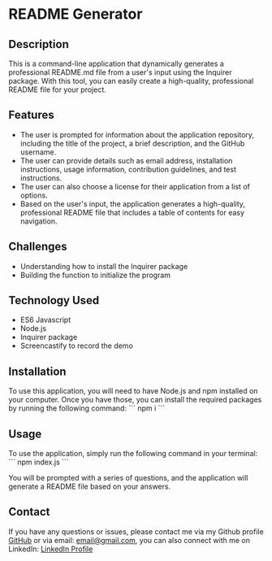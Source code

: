 # README Generator

## Description
This is a command-line application that dynamically generates a professional README.md file from a user's input using the Inquirer package. With this tool, you can easily create a high-quality, professional README file for your project.

## Features
- The user is prompted for information about the application repository, including the title of the project, a brief description, and the GitHub username.
- The user can provide details such as email address, installation instructions, usage information, contribution guidelines, and test instructions.
- The user can also choose a license for their application from a list of options.
- Based on the user's input, the application generates a high-quality, professional README file that includes a table of contents for easy navigation.

## Challenges
- Understanding how to install the Inquirer package
- Building the function to initialize the program

## Technology Used
- ES6 Javascript
- Node.js
- Inquirer package
- Screencastify to record the demo

## Installation
To use this application, you will need to have Node.js and npm installed on your computer. Once you have those, you can install the required packages by running the following command:
\`\`\`
npm i
\`\`\`

## Usage
To use the application, simply run the following command in your terminal:
\`\`\`
npm index.js
\`\`\`


You will be prompted with a series of questions, and the application will generate a README file based on your answers.

## Contact
If you have any questions or issues, please contact me via my Github profile [GitHub](https://github.com/alexanderblk) or via email: email@gmail.com, you can also connect with me on LinkedIn: [LinkedIn Profile](https://www.linkedin.com/in/alexandru-c-dumitru/)
